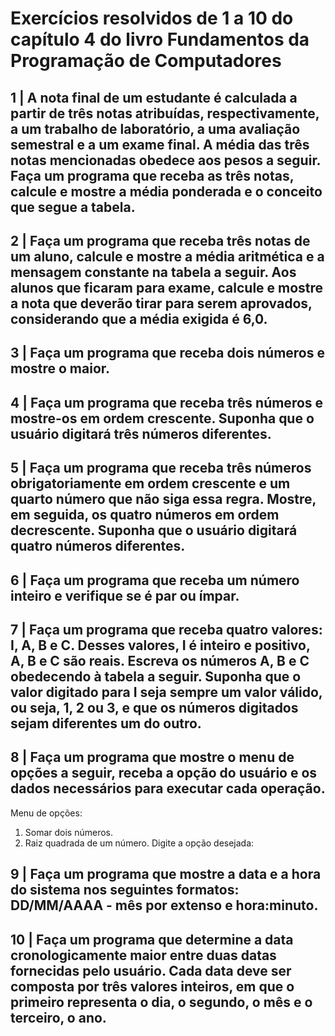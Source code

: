 # Exercícios resolvidos de 1 a 10 do capítulo 4 do livro Fundamentos da Programação de Computadores
##  1 | A nota final de um estudante é calculada a partir de três notas atribuídas, respectivamente, a um trabalho de laboratório, a uma avaliação semestral e a um exame final. A média das três notas mencionadas obedece aos pesos a seguir. Faça um programa que receba as três notas, calcule e mostre a média ponderada e o conceito que segue a tabela.
##  2 | Faça um programa que receba três notas de um aluno, calcule e mostre a média aritmética e a mensagem constante na tabela a seguir. Aos alunos que ficaram para exame, calcule e mostre a nota que deverão tirar para serem aprovados, considerando que a média exigida é 6,0.
##  3 | Faça um programa que receba dois números e mostre o maior.
##  4 | Faça um programa que receba três números e mostre-os em ordem crescente. Suponha que o usuário digitará três números diferentes.
##  5 | Faça um programa que receba três números obrigatoriamente em ordem crescente e um quarto número que não siga essa regra. Mostre, em seguida, os quatro números em ordem decrescente. Suponha que o usuário digitará quatro números diferentes.
##  6 | Faça um programa que receba um número inteiro e verifique se é par ou ímpar.
##  7 | Faça um programa que receba quatro valores: I, A, B e C. Desses valores, I é inteiro e positivo, A, B e C são reais. Escreva os números A, B e C obedecendo à tabela a seguir. Suponha que o valor digitado para I seja sempre um valor válido, ou seja, 1, 2 ou 3, e que os números digitados sejam diferentes um do outro.
##  8 | Faça um programa que mostre o menu de opções a seguir, receba a opção do usuário e os dados necessários para executar cada operação.
Menu de opções:
1. Somar dois números.
2. Raiz quadrada de um número.
Digite a opção desejada:
##  9 | Faça um programa que mostre a data e a hora do sistema nos seguintes formatos: DD/MM/AAAA - mês por extenso e hora:minuto.
## 10 | Faça um programa que determine a data cronologicamente maior entre duas datas fornecidas pelo usuário. Cada data deve ser composta por três valores inteiros, em que o primeiro representa o dia, o segundo, o mês e o terceiro, o ano.
